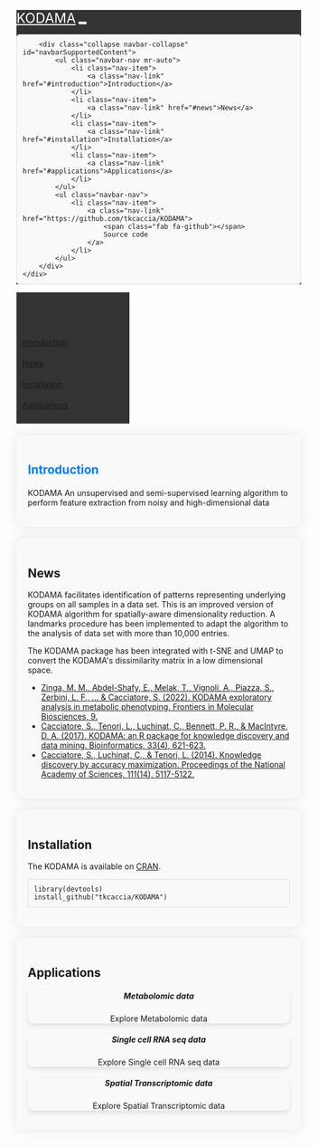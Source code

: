 <!DOCTYPE html>
<html lang="en">
<head>
    <meta charset="UTF-8">
    <meta name="viewport" content="width=device-width, initial-scale=1.0">
    <title>KODAMA</title>
    <link rel="stylesheet" href="https://stackpath.bootstrapcdn.com/bootstrap/4.5.2/css/bootstrap.min.css">
    <link rel="stylesheet" href="https://cdnjs.cloudflare.com/ajax/libs/font-awesome/5.15.4/css/all.min.css">
    <style>
        /* Navbar Styles */
        .navbar {
            background-color: #333;
        }
        .navbar-nav .nav-link {
            color: white;
            transition: color 0.3s, background-color 0.3s;
        }
        .navbar-nav .nav-link:hover {
            color: #FFA500;
            background-color: rgba(255, 165, 0, 0.1);
        }
        .navbar-brand {
            color: white;
            font-size: 24px;
        }
        body {
            padding-top: 56px;
            margin-left: 200px;
        }
        /* Sidebar Styles */
        #sidebar {
            background-color: #333;
            width: 200px;
            padding-top: 56px;
            overflow-y: auto;
            transition: all 0.3s;
        }
        #sidebar ul {
            list-style-type: none;
            padding: 0;
        }
        #sidebar ul li {
            padding: 10px;
            color: white;
            cursor: pointer;
            transition: background-color 0.3s;
        }
        #sidebar ul li:hover {
            background-color: rgba(255, 255, 255, 0.1);
        }
        /* Section Styles */
        section {
            margin-top: 20px;
            padding: 20px;
            border-radius: 10px;
            background-color: #f9f9f9;
            box-shadow: 0px 0px 20px rgba(0, 0, 0, 0.1);
        }
        section h1 {
            color: #007bff;
            margin-bottom: 20px;
        }
        /* Card Styles */
        .card {
            border-radius: 10px;
            box-shadow: 0 4px 8px rgba(0,0,0,0.1);
            transition: transform 0.3s;
            cursor: pointer;
        }
        .card:hover {
            transform: translateY(-5px);
        }
        .card-body {
            text-align: center;
        }
        /* Code Styles */
        pre {
            background-color: #f8f9fa;
            border: 1px solid #dee2e6;
            border-radius: 5px;
            padding: 10px;
            overflow-x: auto;
            position: relative;
            cursor: pointer;
        }
        pre:hover::after {
            content: "";
            position: absolute;
            top: 0;
            left: 0;
            width: 100%;
            height: 100%;
            background-color: rgba(0, 0, 255, 0.1);
            border-radius: 5px;
            z-index: 1;
        }
        pre:hover::before {
            content: "\f0ea";
            font-family: "Font Awesome 5 Free";
            position: absolute;
            top: 50%;
            left: 50%;
            transform: translate(-50%, -50%);
            font-size: 20px;
            color: #007bff;
            z-index: 2;
        }
    </style>
</head>
<body>

<!-- Navbar -->
<nav class="navbar navbar-expand-lg navbar-dark bg-dark">
    <div class="container">
        <a class="navbar-brand" href="#">KODAMA</a>
        <button class="navbar-toggler" type="button" data-toggle="collapse" data-target="#navbarSupportedContent" aria-controls="navbarSupportedContent" aria-expanded="false" aria-label="Toggle navigation">
            <span class="navbar-toggler-icon"></span>
        </button>

        <div class="collapse navbar-collapse" id="navbarSupportedContent">
            <ul class="navbar-nav mr-auto">
                <li class="nav-item">
                    <a class="nav-link" href="#introduction">Introduction</a>
                </li>
                <li class="nav-item">
                    <a class="nav-link" href="#news">News</a>
                </li>
                <li class="nav-item">
                    <a class="nav-link" href="#installation">Installation</a>
                </li>
                <li class="nav-item">
                    <a class="nav-link" href="#applications">Applications</a>
                </li>
            </ul>
            <ul class="navbar-nav">
                <li class="nav-item">
                    <a class="nav-link" href="https://github.com/tkcaccia/KODAMA">
                        <span class="fab fa-github"></span>
                        Source code
                    </a>
                </li>
            </ul>
        </div>
    </div>
</nav>

<!-- Sidebar -->
<div id="sidebar">
    <ul>
        <li><a href="#introduction">Introduction</a></li>
        <li><a href="#news">News</a></li>
        <li><a href="#installation">Installation</a></li>
        <li><a href="#applications">Applications</a></li>
    </ul>
</div>

<!-- Introduction Section -->
<section id="introduction">
    <div class="container">
        <h1>Introduction</h1>
        <p>KODAMA An unsupervised and semi-supervised learning algorithm to perform feature extraction from noisy and high-dimensional data</p>
    </div>
</section>

<!-- News Section -->
<section id="news">
    <div class="container">
        <h2>News</h2>
        <p>KODAMA facilitates identification of patterns representing underlying groups on all samples in a data set. This is an improved version of KODAMA algorithm for spatially-aware dimensionality reduction. A landmarks procedure has been implemented to adapt the algorithm to the analysis of data set with more than 10,000 entries.</p>
        <p>The KODAMA package has been integrated with t-SNE and UMAP to convert the KODAMA's dissimilarity matrix in a low dimensional space.</p>
        <ul>
            <li><a href="https://www.ncbi.nlm.nih.gov/pmc/articles/PMC9887019/">Zinga, M. M., Abdel-Shafy, E., Melak, T., Vignoli, A., Piazza, S., Zerbini, L. F., ... & Cacciatore, S. (2022). KODAMA exploratory analysis in metabolic phenotyping. Frontiers in Molecular Biosciences, 9.</a></li>
            <li><a href="https://academic.oup.com/bioinformatics/article/33/4/621/2667156?login=false">Cacciatore, S., Tenori, L., Luchinat, C., Bennett, P. R., & MacIntyre, D. A. (2017). KODAMA: an R package for knowledge discovery and data mining. Bioinformatics, 33(4), 621-623.</a></li>
            <li><a href="https://www.pnas.org/doi/abs/10.1073/pnas.1220873111">Cacciatore, S., Luchinat, C., & Tenori, L. (2014). Knowledge discovery by accuracy maximization. Proceedings of the National Academy of Sciences, 111(14), 5117-5122.</a></li>
        </ul>
    </div>
</section>

<!-- Installation Section -->
<section id="installation">
    <div class="container">
        <h2>Installation</h2>
        <p>The KODAMA is available on <a href="https://CRAN.R-project.org/package=KODAMA">CRAN</a>.</p>
        <pre><code>library(devtools)
install_github("tkcaccia/KODAMA")</code></pre>
    </div>
</section>

<!-- Applications Section -->
<section id="applications">
    <div class="container">
        <h2>Applications</h2>
        <div class="card-deck">
            <div class="card">
                <div class="card-body">
                    <h5 class="card-title">Metabolomic data</h5>
                    <p class="card-text">Explore Metabolomic data</p>
                </div>
            </div>
            <div class="card">
                <div class="card-body">
                    <h5 class="card-title">Single cell RNA seq data</h5>
                    <p class="card-text">Explore Single cell RNA seq data</p>
                </div>
            </div>
            <div class="card">
                <div class="card-body">
                    <h5 class="card-title">Spatial Transcriptomic data</h5>
                    <p class="card-text">Explore Spatial Transcriptomic data</p>
                </div>
            </div>
        </div>
    </div>
</section>

<!-- Bootstrap Scripts -->
<script src="https://code.jquery.com/jquery-3.5.1.slim.min.js"></script>
<script src="https://cdn.jsdelivr.net/npm/@popperjs/core@2.5.3/dist/umd/popper.min.js"></script>
<script src="https://stackpath.bootstrapcdn.com/bootstrap/4.5.2/js/bootstrap.min.js"></script>

<!-- JavaScript for Smooth Scrolling -->
<script>
    document.querySelectorAll('a[href^="#"]').forEach(anchor => {
        anchor.addEventListener('click', function (e) {
            e.preventDefault();
            document.querySelector(this.getAttribute('href')).scrollIntoView({
                behavior: 'smooth'
            });
        });
    });
</script>

</body>
</html>
